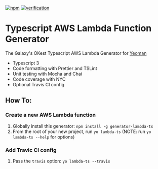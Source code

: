 [![npm](https://img.shields.io/npm/v/generator-lambda-ts.svg)](https://www.npmjs.com/package/generator-lambda-ts)
[![verification](https://api.verifynpm.com/v0/packages/generator-lambda-ts/badge.svg)](https://api.verifynpm.com/v0/packages/generator-lambda-ts)

# Typescript AWS Lambda Function Generator

The Galaxy's OKest Typescript AWS Lambda Generator for [Yeoman](https://yeoman.io)

- Typescript 3
- Code formatting with Prettier and TSLint
- Unit testing with Mocha and Chai
- Code coverage with NYC
- Optional Travis CI config

## How To:

### Create a new AWS Lambda function

1.  Globally install this generator: `npm install -g generator-lambda-ts`
1.  From the root of your new project, run `yo lambda-ts` (NOTE: run `yo lambda-ts --help` for options)

### Add Travic CI config

1.  Pass the `travis` option: `yo lambda-ts --travis`
